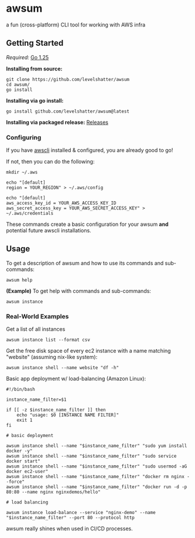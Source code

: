 # awsum

a fun (cross-platform) CLI tool for working with AWS infra

## Getting Started
*Required:* [Go 1.25](https://go.dev/dl)

**Installing from source:**
```shell
git clone https://github.com/levelshatter/awsum
cd awsum/
go install
```

**Installing via go install:**

```shell
go install github.com/levelshatter/awsum@latest
```

**Installing via packaged release:**
[Releases](https://github.com/levelshatter/awsum/releases)

### Configuring

If you have [awscli](https://aws.amazon.com/cli/) installed & configured, you are already good to go!

If not, then you can do the following:

```shell
mkdir ~/.aws

echo "[default]
region = YOUR_REGION" > ~/.aws/config

echo "[default]
aws_access_key_id = YOUR_AWS_ACCESS_KEY_ID
aws_secret_access_key = YOUR_AWS_SECRET_ACCESS_KEY" > ~/.aws/credentials
```

These commands create a basic configuration for your awsum **and** potential future awscli installations.

## Usage

To get a description of awsum and how to use its commands and sub-commands:
```shell
awsum help
```

**(Example)** To get help with commands and sub-commands:
```shell
awsum instance
```

### Real-World Examples

Get a list of all instances
```shell
awsum instance list --format csv
```

Get the free disk space of every ec2 instance with a name matching "website" (assuming nix-like system):
```shell
awsum instance shell --name website "df -h"
```

Basic app deployment w/ load-balancing (Amazon Linux):
```shell
#!/bin/bash

instance_name_filter=$1

if [[ -z $instance_name_filter ]] then
	echo "usage: $0 [INSTANCE NAME FILTER]"
	exit 1
fi

# basic deployment

awsum instance shell --name "$instance_name_filter" "sudo yum install docker -y"
awsum instance shell --name "$instance_name_filter" "sudo service docker start"
awsum instance shell --name "$instance_name_filter" "sudo usermod -aG docker ec2-user"
awsum instance shell --name "$instance_name_filter" "docker rm nginx --force"
awsum instance shell --name "$instance_name_filter" "docker run -d -p 80:80 --name nginx nginxdemos/hello"

# load balancing

awsum instance load-balance --service "nginx-demo" --name "$instance_name_filter" --port 80 --protocol http
```

awsum really shines when used in CI/CD processes.